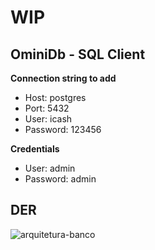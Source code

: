 # WIP

## OminiDb - SQL Client
**Connection string to add**
    
- Host: postgres
- Port: 5432
- User: icash
- Password: 123456

**Credentials**
- User: admin
- Password: admin

## DER
![arquitetura-banco](https://github.com/ntferr/icash/assets/der.png)